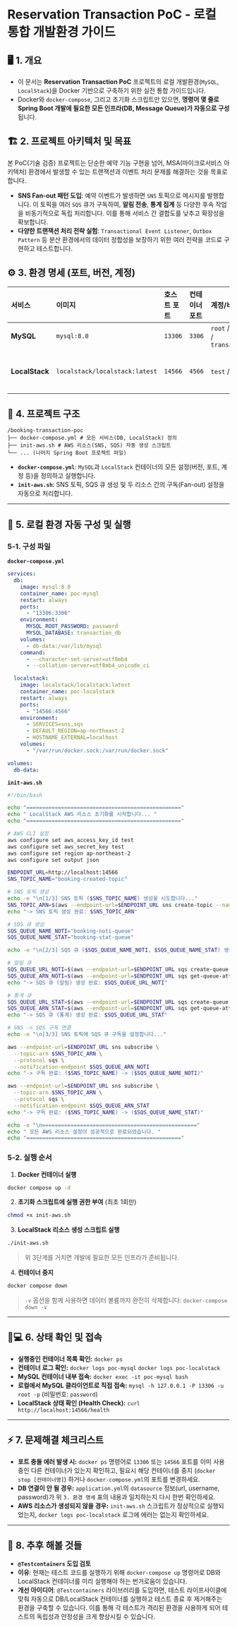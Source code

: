 # Reservation Transaction PoC - 로컬 통합 개발환경 가이드
## 🖥 1. 개요
* 이 문서는 **Reservation Transaction PoC** 프로젝트의 로컬 개발환경(`MySQL`, `LocalStack`)을 Docker 기반으로 구축하기 위한 실전 통합 가이드입니다.
* Docker와 `docker-compose`, 그리고 초기화 스크립트만 있으면, **명령어 몇 줄로 Spring Boot 개발에 필요한 모든 인프라(DB, Message Queue)가 자동으로 구성**됩니다.
## 🏗 2. 프로젝트 아키텍처 및 목표
본 PoC(기술 검증) 프로젝트는 단순한 예약 기능 구현을 넘어, MSA(마이크로서비스 아키텍처) 환경에서 발생할 수 있는 트랜잭션과 이벤트 처리 문제를 해결하는 것을 목표로 합니다.
* **SNS Fan-out 패턴 도입**: 예약 이벤트가 발생하면 `SNS` 토픽으로 메시지를 발행합니다. 이 토픽을 여러 `SQS` 큐가 구독하여, **알림 전송**, **통계 집계** 등 다양한 후속 작업을 비동기적으로 독립 처리합니다. 이를 통해 서비스 간 결합도를 낮추고 확장성을 확보합니다.
* **다양한 트랜잭션 처리 전략 실험**: `Transactional Event Listener`, `Outbox Pattern` 등 분산 환경에서의 데이터 정합성을 보장하기 위한 여러 전략을 코드로 구현하고 테스트합니다.
## ⚙ 3. 환경 명세 (포트, 버전, 계정)
| 서비스 | 이미지 | 호스트 포트 | 컨테이너 포트 | 계정/비번/DB | 비고 |
| :--- | :--- | :--- | :--- | :--- | :--- |
| **MySQL** | `mysql:8.0` | `13306` | `3306` | `root` / `password` / `transaction_db` | `utf8mb4`, KST |
| **LocalStack** | `localstack/localstack:latest`| `14566` | `4566` | `test` / `test` | SNS, SQS 서비스 활성화 |
## 📁 4. 프로젝트 구조
```
/booking-transaction-poc
├── docker-compose.yml # 모든 서비스(DB, LocalStack) 정의
├── init-aws.sh # AWS 리소스(SNS, SQS) 자동 생성 스크립트
└── ... (나머지 Spring Boot 프로젝트 파일)
```
* **`docker-compose.yml`**: `MySQL`과 `LocalStack` 컨테이너의 모든 설정(버전, 포트, 계정 등)을 정의하고 실행합니다.
* **`init-aws.sh`**: SNS 토픽, SQS 큐 생성 및 두 리소스 간의 구독(Fan-out) 설정을 자동으로 처리합니다.
-----
## 🚀 5. 로컬 환경 자동 구성 및 실행
### 5-1. 구성 파일
**`docker-compose.yml`**
```yaml
services:
  db:
    image: mysql:8.0
    container_name: poc-mysql
    restart: always
    ports:
      - "13306:3306"
    environment:
      MYSQL_ROOT_PASSWORD: password
      MYSQL_DATABASE: transaction_db
    volumes:
      - db-data:/var/lib/mysql
    command:
      - --character-set-server=utf8mb4
      - --collation-server=utf8mb4_unicode_ci

  localstack:
    image: localstack/localstack:latest
    container_name: poc-localstack
    restart: always
    ports:
      - "14566:4566"
    environment:
      - SERVICES=sns,sqs
      - DEFAULT_REGION=ap-northeast-2
      - HOSTNAME_EXTERNAL=localhost
    volumes:
      - "/var/run/docker.sock:/var/run/docker.sock"

volumes:
  db-data:

```
**`init-aws.sh`**
```bash
#!/bin/bash

echo "================================================="
echo " LocalStack AWS 리소스 초기화를 시작합니다... "
echo "================================================="

# AWS CLI 설정
aws configure set aws_access_key_id test
aws configure set aws_secret_key test
aws configure set region ap-northeast-2
aws configure set output json

ENDPOINT_URL=http://localhost:14566
SNS_TOPIC_NAME="booking-created-topic"

# SNS 토픽 생성
echo -e "\n[1/3] SNS 토픽 ($SNS_TOPIC_NAME) 생성을 시도합니다..."
SNS_TOPIC_ARN=$(aws --endpoint-url=$ENDPOINT_URL sns create-topic --name $SNS_TOPIC_NAME --query 'TopicArn' --output text)
echo "-> SNS 토픽 생성 완료: $SNS_TOPIC_ARN"

# SQS 큐 생성
SQS_QUEUE_NAME_NOTI="booking-noti-queue"
SQS_QUEUE_NAME_STAT="booking-stat-queue"

echo -e "\n[2/3] SQS 큐 ($SQS_QUEUE_NAME_NOTI, $SQS_QUEUE_NAME_STAT) 생성을 시도합니다..."

# 알림 큐
SQS_QUEUE_URL_NOTI=$(aws --endpoint-url=$ENDPOINT_URL sqs create-queue --queue-name $SQS_QUEUE_NAME_NOTI --query 'QueueUrl' --output text)
SQS_QUEUE_ARN_NOTI=$(aws --endpoint-url=$ENDPOINT_URL sqs get-queue-attributes --queue-url $SQS_QUEUE_URL_NOTI --attribute-names QueueArn --query 'Attributes.QueueArn' --output text)
echo "-> SQS 큐 (알림) 생성 완료: $SQS_QUEUE_URL_NOTI"

# 통계 큐
SQS_QUEUE_URL_STAT=$(aws --endpoint-url=$ENDPOINT_URL sqs create-queue --queue-name $SQS_QUEUE_NAME_STAT --query 'QueueUrl' --output text)
SQS_QUEUE_ARN_STAT=$(aws --endpoint-url=$ENDPOINT_URL sqs get-queue-attributes --queue-url $SQS_QUEUE_URL_STAT --attribute-names QueueArn --query 'Attributes.QueueArn' --output text)
echo "-> SQS 큐 (통계) 생성 완료: $SQS_QUEUE_URL_STAT"

# SNS -> SQS 구독 연결
echo -e "\n[3/3] SNS 토픽에 SQS 큐 구독을 설정합니다..."

aws --endpoint-url=$ENDPOINT_URL sns subscribe \
  --topic-arn $SNS_TOPIC_ARN \
  --protocol sqs \
  --notification-endpoint $SQS_QUEUE_ARN_NOTI
echo "-> 구독 완료: ($SNS_TOPIC_NAME) -> ($SQS_QUEUE_NAME_NOTI)"

aws --endpoint-url=$ENDPOINT_URL sns subscribe \
  --topic-arn $SNS_TOPIC_ARN \
  --protocol sqs \
  --notification-endpoint $SQS_QUEUE_ARN_STAT
echo "-> 구독 완료: ($SNS_TOPIC_NAME) -> ($SQS_QUEUE_NAME_STAT)"

echo -e "\n================================================="
echo " 모든 AWS 리소스 설정이 성공적으로 완료되었습니다. "
echo "================================================="

```
### 5-2. 실행 순서
1. **Docker 컨테이너 실행**
```sh
docker compose up -d
```
2. **초기화 스크립트에 실행 권한 부여** (최초 1회만)
```sh
chmod +x init-aws.sh
```
3. **LocalStack 리소스 생성 스크립트 실행**
```sh
./init-aws.sh
```
> 위 3단계를 거치면 개발에 필요한 모든 인프라가 준비됩니다.
4. **컨테이너 중지**
```sh
docker compose down
```
> `-v` 옵션을 함께 사용하면 데이터 볼륨까지 완전히 삭제합니다: `docker-compose down -v`
-----
## 🧑💻 6. 상태 확인 및 접속
* **실행중인 컨테이너 목록 확인:**
  `docker ps`
* **컨테이너 로그 확인:**
  `docker logs poc-mysql`
  `docker logs poc-localstack`
* **MySQL 컨테이너 내부 접속:**
  `docker exec -it poc-mysql bash`
* **로컬에서 MySQL 클라이언트로 직접 접속:**
  `mysql -h 127.0.0.1 -P 13306 -u root -p` (비밀번호: `password`)
* **LocalStack 상태 확인 (Health Check):**
  `curl http://localhost:14566/health`
-----
## ⚡ 7. 문제해결 체크리스트
* **포트 충돌 에러 발생 시:**
  `docker ps` 명령어로 `13306` 또는 `14566` 포트를 이미 사용중인 다른 컨테이너가 있는지 확인하고, 필요시 해당 컨테이너를 중지 (`docker stop [컨테이너명]`) 하거나 `docker-compose.yml`의 포트를 변경하세요.
* **DB 연결이 안 될 경우:**
  `application.yml`의 `datasource` 정보(url, username, password)가 위 `3. 환경 명세` 표의 내용과 일치하는지 다시 한번 확인하세요.
* **AWS 리소스가 생성되지 않을 경우:**
  `init-aws.sh` 스크립트가 정상적으로 실행되었는지, `docker logs poc-localstack` 로그에 에러는 없는지 확인하세요.
-----
## 🤔 8. 추후 해볼 것들
* **`@Testcontainers` 도입 검토**
* **이유**: 현재는 테스트 코드를 실행하기 위해 `docker-compose up` 명령어로 DB와 LocalStack 컨테이너를 미리 실행해야 하는 번거로움이 있습니다.
* **개선 아이디어**: `@Testcontainers` 라이브러리를 도입하면, 테스트 라이프사이클에 맞춰 자동으로 DB/LocalStack 컨테이너를 실행하고 테스트 종료 후 제거해주는 환경을 구축할 수 있습니다. 이를 통해 각 테스트가 격리된 환경을 사용하게 되어 테스트의 독립성과 안정성을 크게 향상시킬 수 있습니다.